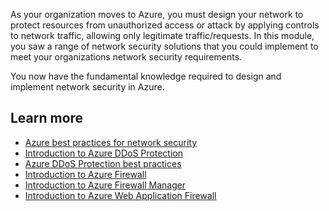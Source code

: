 As your organization moves to Azure, you must design your network to protect resources from unauthorized access or attack by applying controls to network traffic, allowing only legitimate traffic/requests. In this module, you saw a range of network security solutions that you could implement to meet your organizations network security requirements.

You now have the fundamental knowledge required to design and implement network security in Azure.

## Learn more

- [Azure best practices for network security](/azure/security/fundamentals/network-best-practices)
- [Introduction to Azure DDoS Protection](/training/modules/introduction-azure-ddos-protection/)
- [Azure DDoS Protection best practices](/azure/ddos-protection/fundamental-best-practices)
- [Introduction to Azure Firewall](/training/modules/introduction-azure-firewall/)
- [Introduction to Azure Firewall Manager](/training/modules/intro-to-azure-firewall-manager/)
- [Introduction to Azure Web Application Firewall](/training/modules/introduction-azure-web-application-firewall/)
